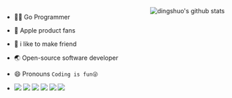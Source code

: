 

<!-- [![Top Langs](https://github-readme-stats.vercel.app/api/top-langs/?username=higker&layout=compact)](https://github.com/anuraghazra/github-readme-stats) -->


<!-- <p align="center">
  <img align="center" src="https://i.gifer.com/Ra0b.gif" />
</p> -->

 <img align="right" src="https://github-readme-stats.vercel.app/api?username=higker&show_icons=true&theme=algolia" alt="dingshuo's github stats" />



- 👨‍💻‍ Go Programmer
-  Apple product fans
- 👬 i like to make friend
- 🌏 Open-source software developer
- 😄 Pronouns `Coding is fun😜`

- [![](https://img.shields.io/badge/Google-blue?style=flat-square&logo=google&logoColor=white)](#)
[![](https://img.shields.io/badge/Golang-1E90FF?style=flat-square&logo=go&logoColor=white)](#)
[![](https://img.shields.io/badge/-Java-red?style=flat-square&logo=java&logoColor=white)](#)
[![](https://img.shields.io/badge/Spring-green?style=flat-square&logo=spring&logoColor=White)](#)
[![](https://img.shields.io/badge/Vim-008B45?style=flat-square&logo=Vim&logoColor=White)](#)
[![](https://img.shields.io/badge/IDE-Jetbrains-000000?style=flat-square&logo=jetbrains&logoColor=White)](#)


<!-- 
<img align="right" src="https://github-readme-stats.vercel.app/api/top-langs/?username=panjf2000&show_icons=true&theme=cobalt&layout=compact" alt="Top Langs" />
-->
